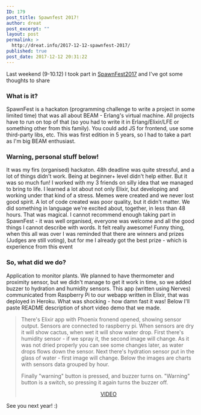 ```yaml
---
ID: 179
post_title: Spawnfest 2017!
author: dreat
post_excerpt: ""
layout: post
permalink: >
  http://dreat.info/2017-12-12-spawnfest-2017/
published: true
post_date: 2017-12-12 20:31:22
---
```

Last weekend (9-10.12) I took part in <a href="https://spawnfest.github.io/" target="_blank" rel="noopener">SpawnFest2017</a> and I've got some thoughts to share
<h3>What is it?</h3>
SpawnFest is a hackaton (programming challenge to write a project in some limited time) that was all about BEAM - Erlang's virtual machine. All projects have to run on top of that (so you had to write it in Erlang/Elixir/LFE or something other from this family). You could add JS for frontend, use some third-party libs, etc. This was first edition in 5 years, so I had to take a part as I'm big BEAM enthusiast.
<h3>Warning, personal stuff below!</h3>
It was my firs (organised) hackaton. 48h deadline was quite stressful, and a lot of things didn't work. Being at beginner+ level didn't help either. But it was so much fun! I worked with my 3 friends on silly idea that we managed to bring to life. I learned a lot about not only Elixir, but developing and working under that kind of a stress. Memes were created and we never lost good spirit. A lot of code created was poor quality, but it didn't matter. We did something in language we're excited about, together, in less than 48 hours. That was magical. I cannot recommend enough taking part in SpawnFest - it was well organised, everyone was welcome and all the good things I cannot describe with words. It felt really awesome! Funny thing, when this all was over I was reminded that there are winners and prizes (Judges are still voting), but for me I already got the best prize - which is experience from this event
<h3>So, what did we do?</h3>
Application to monitor plants. We planned to have thermometer and proximity sensor, but we didn't manage to get it work in time, so we added buzzer to hydration and humidity sensors. This app (written using Nerves) communicated from Raspberry Pi to our webapp written in Elixir, that was deployed in Heroku. What was shocking - how damn fast it was! Below I'll paste README description of short video demo that we made.
<blockquote>There's Elixir app with Phoenix fronend opened, showing sensor output. Sensors are connected to raspberry pi. When sensors are dry it will show cactus, when wet it will show water drop. First there's humidity sensor - if we spray it, the second image will change. As it was not dried properly you can see some changes later, as water drops flows down the sensor. Next there's hydration sensor put in the glass of water - first image will change. Below the images are charts with sensors data grouped by hour.

Finally "warning" button is pressed, and buzzer turns on. "Warning" button is a switch, so pressing it again turns the buzzer off.
<p style="text-align: center;"><a href="https://twitter.com/Dreat_/status/939890791115296768" target="_blank" rel="noopener">VIDEO</a></p>
</blockquote>
See you next year! :)
